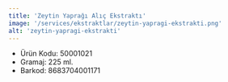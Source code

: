 ```yaml
---
title: 'Zeytin Yaprağı Alıç Ekstraktı'
image: '/services/ekstraktlar/zeytin-yapragi-ekstrakti.png'
alt: 'zeytin-yapragi-ekstrakti'
---
```


* Ürün Kodu: 50001021 
* Gramaj: 225 ml. 
* Barkod: 8683704001171